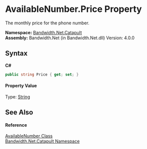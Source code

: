 ﻿# AvailableNumber.Price Property 
 

The monthly price for the phone number.

**Namespace:**&nbsp;<a href ="N_Bandwidth_Net_Catapult.md">Bandwidth.Net.Catapult</a><br />**Assembly:**&nbsp;Bandwidth.Net (in Bandwidth.Net.dll) Version: 4.0.0

## Syntax

**C#**<br />
``` C#
public string Price { get; set; }
```


#### Property Value
Type: <a href="http://msdn2.microsoft.com/en-us/library/s1wwdcbf" target="_blank">String</a>

## See Also


#### Reference
<a href ="T_Bandwidth_Net_Catapult_AvailableNumber.md">AvailableNumber Class</a><br /><a href ="N_Bandwidth_Net_Catapult.md">Bandwidth.Net.Catapult Namespace</a><br />